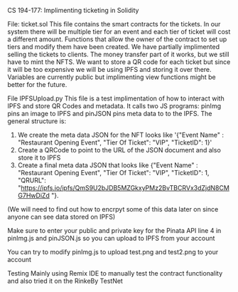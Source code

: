 CS 194-177: Implimenting ticketing in Solidity

File: ticket.sol
This file contains the smart contracts for the tickets. In our system there will be multiple tier for an event and each tier of ticket will cost a different amount. Functions that allow the owner of the contract to set up tiers and modify them have been created. We have partially implimented selling the tickets to clients. The money transfer part of it works, but we still have to mint the NFTS. We want to store a QR code for each ticket but since it will be too expensive we will be using IPFS and storing it over there. Variables are currently public but implimenting view functions might be better for the future. 

File IPFSUpload.py
This file is a test implimentation of how to interact with IPFS and store QR Codes and metadata. It calls two JS programs: pinImg pins an image to IPFS and pinJSON pins meta data to to the IPFS. The general structure is:
1) We create the meta data JSON for the NFT looks like '{"Event Name" : "Restaurant Opening Event", "Tier Of Ticket": "VIP", "TicketID": 1}'
2) Create a QRCode to point to the URL of the JSON document and also store it to IPFS 
3) Create a final meta data JSON that looks like  {"Event Name" : "Restaurant Opening Event", "Tier Of Ticket": "VIP", "TicketID": 1, "QRURL": "https://ipfs.io/ipfs/QmS9U2bJDB5MZGkxyPMz2BvTBCRVx3dZjdN8CMG7HwDiZd "}.

(We will need to find out how to encrpyt some of this data later on since anyone can see data stored on IPFS)

Make sure to enter your public and private key for the Pinata API line 4 in pinImg.js and pinJSON.js so you can upload to IPFS from your account 

You can try to modify pinImg.js to upload test.png and test2.png to your account

Testing
Mainly using Remix IDE to manually test the contract functionality and also tried it on the RinkeBy TestNet



